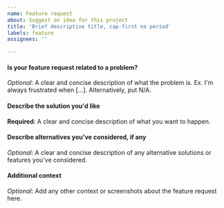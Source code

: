 ```yaml
---
name: Feature request
about: Suggest an idea for this project
title: 'Brief descriptive title, cap-first no period'
labels: feature
assignees: ''

---
```


#### Is your feature request related to a problem?

*Optional*: A clear and concise description of what the problem is. Ex. I'm always frustrated when [...]. Alternatively, put N/A.

#### Describe the solution you'd like

**Required**: A clear and concise description of what you want to happen.

#### Describe alternatives you've considered, if any

*Optional*: A clear and concise description of any alternative solutions or features you've considered.

#### Additional context

*Optional*: Add any other context or screenshots about the feature request here.
